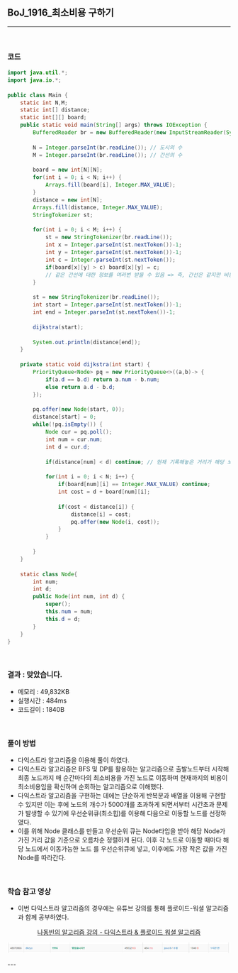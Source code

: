 ## BoJ_1916_최소비용 구하기

---

<br />

### 코드

```java
import java.util.*;
import java.io.*;

public class Main {
	static int N,M;
	static int[] distance;
	static int[][] board;
	public static void main(String[] args) throws IOException {
		BufferedReader br = new BufferedReader(new InputStreamReader(System.in));

		N = Integer.parseInt(br.readLine()); // 도시의 수
		M = Integer.parseInt(br.readLine()); // 간선의 수

		board = new int[N][N];
		for(int i = 0; i < N; i++) {
			Arrays.fill(board[i], Integer.MAX_VALUE);
		}
		distance = new int[N];
		Arrays.fill(distance, Integer.MAX_VALUE);
		StringTokenizer st;

		for(int i = 0; i < M; i++) {
			st = new StringTokenizer(br.readLine());
			int x = Integer.parseInt(st.nextToken())-1;
			int y = Integer.parseInt(st.nextToken())-1;
			int c = Integer.parseInt(st.nextToken());
			if(board[x][y] > c) board[x][y] = c; 
			// 같은 간선에 대한 정보를 여러번 받을 수 있음 => 즉, 간선은 같지만 비용이 다른 경우를 따져야함
		}

		st = new StringTokenizer(br.readLine());
		int start = Integer.parseInt(st.nextToken())-1;
		int end = Integer.parseInt(st.nextToken())-1;

		dijkstra(start);
		
		System.out.println(distance[end]);
	}

	private static void dijkstra(int start) {
		PriorityQueue<Node> pq = new PriorityQueue<>((a,b)-> {
			if(a.d == b.d) return a.num - b.num;
			else return a.d - b.d;
		});

		pq.offer(new Node(start, 0));
		distance[start] = 0;
		while(!pq.isEmpty()) {
			Node cur = pq.poll();
			int num = cur.num;
			int d = cur.d;
			
			if(distance[num] < d) continue; // 현재 기록해놓은 거리가 해당 노드까지의 거리보다 작다면
			
			for(int i = 0; i < N; i++) {
				if(board[num][i] == Integer.MAX_VALUE) continue;
				int cost = d + board[num][i];
				
				if(cost < distance[i]) {
					distance[i] = cost;
					pq.offer(new Node(i, cost));
				}
			}
			
		}
	}

	static class Node{
		int num;
		int d;
		public Node(int num, int d) {
			super();
			this.num = num;
			this.d = d;
		}
	}
}
```

<br />


### 결과 : 맞았습니다. 

- 메모리 : 49,832KB
- 실행시간 : 484ms
- 코드길이 : 1840B

<br />

### 풀이 방법
- 다익스트라 알고리즘을 이용해 풀이 하였다.
- 다익스트라 알고리즘은 BFS 및 DP를 활용하는 알고리즘으로 출발노드부터 시작해 최종 노드까지 매 순간마다의 최소비용을 가진 노드로 이동하며 현재까지의 비용이 최소비용임을 확신하며 순회하는 알고리즘으로 이해했다.
- 다익스트라 알고리즘을 구현하는 데에는 단순하게 반복문과 배열을 이용해 구현할 수 있지만 이는 후에 노드의 개수가 5000개를 초과하게 되면서부터 시간초과 문제가 발생할 수 있기에 우선순위큐(최소힙)를 이용해 다음으로 이동할 노드를 선정하였다.
- 이를 위해 Node 클래스를 만들고 우선순위 큐는 Node타입을 받아 해당 Node가 가진 거리 값을 기준으로 오름차순 정렬하게 된다. 이후 각 노드로 이동할 때마다 해당 노드에서 이동가능한 노드 를 우선순위큐에 넣고, 이후에도 가장 작은 값을 가진 Node를 따라간다. 

<br />

### 학습 참고 영상
- 이번 다익스트라 알고리즘의 경우에는 유튜브 강의를 통해 플로이드-워셜 알고리즘과 함께 공부하였다.

<span align="center">

[나동빈의 알고리즘 강의 - 다익스트라 & 플로이드 워셜 알고리즘](https://www.youtube.com/watch?v=acqm9mM1P6o&t=16s)

</span>

<span align="center">

![](./images/1916.PNG)

</span>
---
